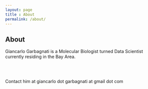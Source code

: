 ```yaml
---
layout: page
title : About
permalink: /about/
---
```


<h2>About</h2>
<p>Giancarlo Garbagnati is a Molecular Biologist turned Data Scientist<br>currently residing in the Bay Area.</p>
<br>
<br>
<p> Contact him at giancarlo dot garbagnati at gmail dot com

<p>  <div class="manual-content">



